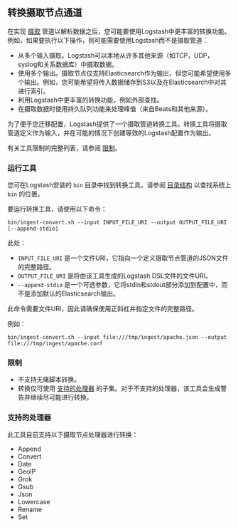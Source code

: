 ## 转换摄取节点通道

在实现 [摄取](https://www.elastic.co/guide/en/elasticsearch/reference/6.7/ingest.html) 管道以解析数据之后，您可能要使用Logstash中更丰富的转换功能。例如，如果要执行以下操作，则可能需要使用Logstash而不是摄取管道：

- 从多个输入摄取。Logstash可以本地从许多其他来源（如TCP，UDP，syslog和关系数据库）中摄取数据。
- 使用多个输出。摄取节点仅支持Elasticsearch作为输出，但您可能希望使用多个输出。例如，您可能希望将传入数据储存到S3以及在Elasticsearch中对其进行索引。
- 利用Logstash中更丰富的转换功能，例如外部查找。
- 在摄取数据时使用持久队列功能来处理峰值（来自Beats和其他来源）。

为了便于您迁移配置，Logstash提供了一个摄取管道转换工具。转换工具将摄取管道定义作为输入，并在可能的情况下创建等效的Logstash配置作为输出。

有关工具限制的完整列表，请参阅 [限制](#限制)。

### 运行工具

您可在Logstash安装的 `bin` 目录中找到转换工具。请参阅 [目录结构](../04-Setting-Up-and-Running-Logstash/Logstash-Directory-Layout.md) 以查找系统上 `bin` 的位置。

要运行转换工具，请使用以下命令：

```shell
bin/ingest-convert.sh --input INPUT_FILE_URI --output OUTPUT_FILE_URI [--append-stdio]
```

此处：

- `INPUT_FILE_URI` 是一个文件URI，它指向一个定义摄取节点管道的JSON文件的完整路径。
- `OUTPUT_FILE_URI` 是将由该工具生成的Logstash DSL文件的文件URI。
- `--append-stdio` 是一个可选参数，它将stdin和stdout部分添加到配置中，而不是添加默认的Elasticsearch输出。

此命令需要文件URI，因此请确保使用正斜杠并指定文件的完整路径。

例如：

```shell
bin/ingest-convert.sh --input file:///tmp/ingest/apache.json --output file:///tmp/ingest/apache.conf
```

### 限制

- 不支持无痛脚本转换。
- 转换仅可使用 [支持的处理器](#支持的处理器) 的子集。对于不支持的处理器，该工具会生成警告并继续尽可能进行转换。

### 支持的处理器

此工具目前支持以下摄取节点处理器进行转换：

- Append
- Convert
- Date
- GeoIP
- Grok
- Gsub
- Json
- Lowercase
- Rename
- Set